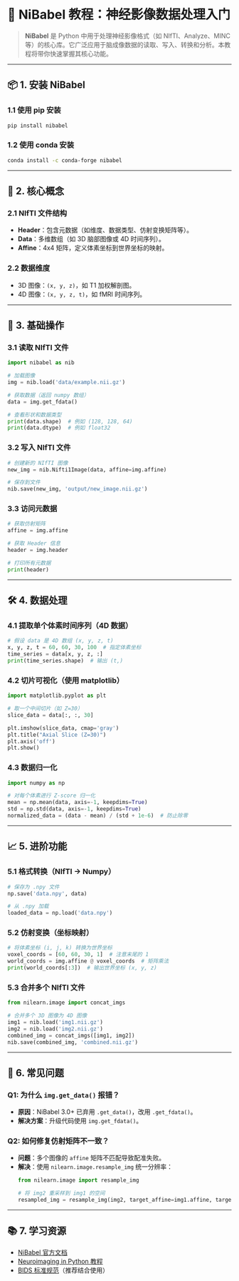 # 🧠 NiBabel 教程：神经影像数据处理入门

> **NiBabel** 是 Python 中用于处理神经影像格式（如 NIfTI、Analyze、MINC 等）的核心库。它广泛应用于脑成像数据的读取、写入、转换和分析。本教程将带你快速掌握其核心功能。

---

## 📦 1. 安装 NiBabel

### 1.1 使用 pip 安装
```bash
pip install nibabel
```

### 1.2 使用 conda 安装
```bash
conda install -c conda-forge nibabel
```

---

## 🧩 2. 核心概念

### 2.1 NIfTI 文件结构
- **Header**：包含元数据（如维度、数据类型、仿射变换矩阵等）。
- **Data**：多维数组（如 3D 脑部图像或 4D 时间序列）。
- **Affine**：4x4 矩阵，定义体素坐标到世界坐标的映射。

### 2.2 数据维度
- 3D 图像：`(x, y, z)`，如 T1 加权解剖图。
- 4D 图像：`(x, y, z, t)`，如 fMRI 时间序列。

---

## 📖 3. 基础操作

### 3.1 读取 NIfTI 文件
```python
import nibabel as nib

# 加载图像
img = nib.load('data/example.nii.gz')

# 获取数据（返回 numpy 数组）
data = img.get_fdata()

# 查看形状和数据类型
print(data.shape)  # 例如 (128, 128, 64)
print(data.dtype)  # 例如 float32
```

### 3.2 写入 NIfTI 文件
```python
# 创建新的 NIfTI 图像
new_img = nib.Nifti1Image(data, affine=img.affine)

# 保存到文件
nib.save(new_img, 'output/new_image.nii.gz')
```

### 3.3 访问元数据
```python
# 获取仿射矩阵
affine = img.affine

# 获取 Header 信息
header = img.header

# 打印所有元数据
print(header)
```

---

## 🛠️ 4. 数据处理

### 4.1 提取单个体素时间序列（4D 数据）
```python
# 假设 data 是 4D 数组 (x, y, z, t)
x, y, z, t = 60, 60, 30, 100  # 指定体素坐标
time_series = data[x, y, z, :]
print(time_series.shape)  # 输出 (t,)
```

### 4.2 切片可视化（使用 matplotlib）
```python
import matplotlib.pyplot as plt

# 取一个中间切片（如 Z=30）
slice_data = data[:, :, 30]

plt.imshow(slice_data, cmap='gray')
plt.title("Axial Slice (Z=30)")
plt.axis('off')
plt.show()
```

### 4.3 数据归一化
```python
import numpy as np

# 对每个体素进行 Z-score 归一化
mean = np.mean(data, axis=-1, keepdims=True)
std = np.std(data, axis=-1, keepdims=True)
normalized_data = (data - mean) / (std + 1e-6)  # 防止除零
```

---

## 📈 5. 进阶功能

### 5.1 格式转换（NIfTI → Numpy）
```python
# 保存为 .npy 文件
np.save('data.npy', data)

# 从 .npy 加载
loaded_data = np.load('data.npy')
```

### 5.2 仿射变换（坐标映射）
```python
# 将体素坐标 (i, j, k) 转换为世界坐标
voxel_coords = [60, 60, 30, 1]  # 注意末尾的 1
world_coords = img.affine @ voxel_coords  # 矩阵乘法
print(world_coords[:3])  # 输出世界坐标 (x, y, z)
```

### 5.3 合并多个 NIfTI 文件
```python
from nilearn.image import concat_imgs

# 合并多个 3D 图像为 4D 图像
img1 = nib.load('img1.nii.gz')
img2 = nib.load('img2.nii.gz')
combined_img = concat_imgs([img1, img2])
nib.save(combined_img, 'combined.nii.gz')
```

---

## 📌 6. 常见问题

### Q1: 为什么 `img.get_data()` 报错？
- **原因**：NiBabel 3.0+ 已弃用 `.get_data()`，改用 `.get_fdata()`。
- **解决方案**：升级代码使用 `img.get_fdata()`。

### Q2: 如何修复仿射矩阵不一致？
- **问题**：多个图像的 `affine` 矩阵不匹配导致配准失败。
- **解决**：使用 `nilearn.image.resample_img` 统一分辨率：
  ```python
  from nilearn.image import resample_img

  # 将 img2 重采样到 img1 的空间
  resampled_img = resample_img(img2, target_affine=img1.affine, target_shape=img1.shape)
  ```

---

## 📚 7. 学习资源

- [NiBabel 官方文档](https://nipy.org/nibabel/)
- [Neuroimaging in Python 教程](https://github.com/nipy/nibabel/tree/master/doc)
- [BIDS 标准规范](https://bids.neuroimaging.io/)（推荐结合使用）
